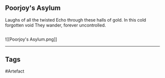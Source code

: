 ## Poorjoy's Asylum
Laughs of all the twisted
Echo through these halls of gold.
In this cold forgotten void
They wander, forever uncontrolled.
## 
![[Poorjoy's Asylum.png]]

---
## Tags
#Artefact